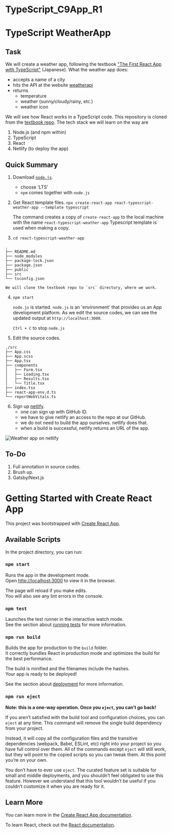 # TypeScript_C9App_R1

# TypeScript WeatherApp
## Task

We will create a weather app, following the textbook ["The First React
App with TypeScript"](https://react-typescript-book-weather-app.netlify.app/links) (Japanese). What the weather app does:

- accepts a name of a city
- hits the API at the website [weatherapi](https://www.weatherapi.com)
- returns
   + temperature
   + weather (sunny/cloudy/rainy, etc.)
   + weather icon

We will see how React works in a TypeScript code. This repository is
cloned from the [textbook
repo](https://github.com/mod728/react-typescript-book-weather-app).
The tech stack we will learn on the way are

1. Node.js (and npm within)
2. TypeScript
3. React
4. Netlify (to deploy the app)

## Quick Summary

1. Download [`node.js`](https://nodejs.org/en/download/).
   - choose 'LTS'
   - `npm` comes together with `node.js`

2. Get React template files.
   `npx create-react-app react-typescript-weather-app --template typescript`

   The command creates a copy of `create-react-app` to the local
   machine with the name `react-typescript-weather-app` Typescript
   template is used when making a copy.

3. `cd react-typescript-weather-app`

```
.
├── README.md
├── node_modules
├── package-lock.json
├── package.json
├── public
├── src
└── tsconfig.json
```

    We will clone the textbook repo to `src` directory, where we work.

4. `npm start`

    `node.js` is started. `node.js` is an 'environment' that provides
    us an App development platform. As we edit the source codes, we
    can see the updated output at `http://localhost:3000`.

    `Ctrl + C` to stop `node.js`

5.  Edit the source codes.

```
./src
├── App.css
├── App.scss
├── App.tsx
├── components
│   ├── Form.tsx
│   ├── Loading.tsx
│   ├── Results.tsx
│   └── Title.tsx
├── index.tsx
├── react-app-env.d.ts
└── reportWebVitals.ts
```


6.  Sign up [netlify](http://www.netlify.com).
    - one can sign up with GitHub ID.
    - we have to give netlify an access to the repo at our GitHub.
    - we do not need to build the app ourselves. netlify does that.
    - when a build is successful, netlify returns an URL of the app.

   ![Weather app on netlify](./images/netlify.png)

## To-Do
1. Full annotation in source codes.
2. Brush up.
3. Gatsby/Next.js



# Getting Started with Create React App

This project was bootstrapped with [Create React App](https://github.com/facebook/create-react-app).

## Available Scripts

In the project directory, you can run:

### `npm start`

Runs the app in the development mode.\
Open [http://localhost:3000](http://localhost:3000) to view it in the browser.

The page will reload if you make edits.\
You will also see any lint errors in the console.

### `npm test`

Launches the test runner in the interactive watch mode.\
See the section about [running tests](https://facebook.github.io/create-react-app/docs/running-tests) for more information.

### `npm run build`

Builds the app for production to the `build` folder.\
It correctly bundles React in production mode and optimizes the build for the best performance.

The build is minified and the filenames include the hashes.\
Your app is ready to be deployed!

See the section about [deployment](https://facebook.github.io/create-react-app/docs/deployment) for more information.

### `npm run eject`

**Note: this is a one-way operation. Once you `eject`, you can’t go back!**

If you aren’t satisfied with the build tool and configuration choices, you can `eject` at any time. This command will remove the single build dependency from your project.

Instead, it will copy all the configuration files and the transitive dependencies (webpack, Babel, ESLint, etc) right into your project so you have full control over them. All of the commands except `eject` will still work, but they will point to the copied scripts so you can tweak them. At this point you’re on your own.

You don’t have to ever use `eject`. The curated feature set is suitable for small and middle deployments, and you shouldn’t feel obligated to use this feature. However we understand that this tool wouldn’t be useful if you couldn’t customize it when you are ready for it.

## Learn More

You can learn more in the [Create React App documentation](https://facebook.github.io/create-react-app/docs/getting-started).

To learn React, check out the [React documentation](https://reactjs.org/).
